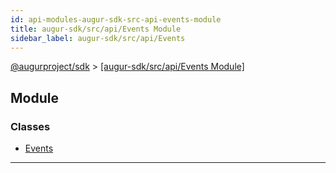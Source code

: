 ```yaml
---
id: api-modules-augur-sdk-src-api-events-module
title: augur-sdk/src/api/Events Module
sidebar_label: augur-sdk/src/api/Events
---
```


[@augurproject/sdk](api-readme.md) > [[augur-sdk/src/api/Events Module]](api-modules-augur-sdk-src-api-events-module.md)

## Module

### Classes

* [Events](api-classes-augur-sdk-src-api-events-events.md)

---

